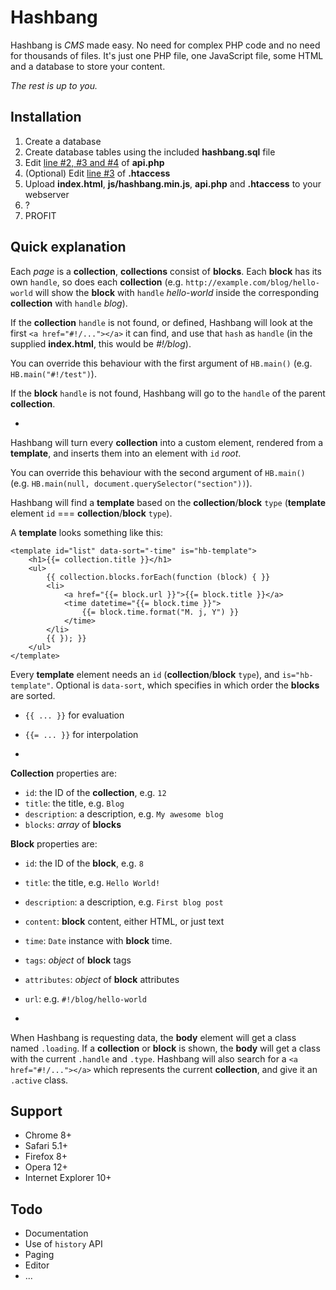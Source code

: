 Hashbang
========

Hashbang is *CMS* made easy. No need for complex PHP code and no need
for thousands of files. It's just one PHP file, one JavaScript file,
some HTML and a database to store your content.

*The rest is up to you.*

Installation
------------

1. Create a database
2. Create database tables using the included **hashbang.sql** file
2. Edit [line #2, #3 and #4](https://github.com/k3min/hashbang/blob/master/api.php#L2) of **api.php**
3. (Optional) Edit [line #3](https://github.com/k3min/hashbang/blob/master/.htaccess#L3) of **.htaccess**
4. Upload **index.html**, **js/hashbang.min.js**, **api.php** and **.htaccess** to your webserver
5. ?
6. PROFIT

Quick explanation
-----------------

Each *page* is a **collection**, **collections** consist of **blocks**.
Each **block** has its own `handle`, so does each **collection**
(e.g. `http://example.com/blog/hello-world`
will show the **block** with `handle` *hello-world*
inside the corresponding **collection** with `handle` *blog*).

If the **collection** `handle` is not found, or defined,
Hashbang will look at the first `<a href="#!/..."></a>`
it can find, and use that `hash` as `handle`
(in the supplied **index.html**, this would be *#!/blog*).

You can override this behaviour with the first argument of `HB.main()`
(e.g. `HB.main("#!/test")`).

If the **block** `handle` is not found,
Hashbang will go to the `handle` of the parent **collection**.

-

Hashbang will turn every **collection** into a custom element,
rendered from a **template**,
and inserts them into an element with `id` *root*.

You can override this behaviour with the second argument of `HB.main()`
(e.g. `HB.main(null, document.querySelector("section"))`).

Hashbang will find a **template** based on the **collection**/**block** `type`
(**template** element `id` === **collection**/**block** `type`).

A **template** looks something like this:

	<template id="list" data-sort="-time" is="hb-template">
		<h1>{{= collection.title }}</h1>
		<ul>
			{{ collection.blocks.forEach(function (block) { }}
			<li>
				<a href="{{= block.url }}">{{= block.title }}</a>
				<time datetime="{{= block.time }}">
					{{= block.time.format("M. j, Y") }}
				</time>
			</li>
			{{ }); }}
		</ul>
	</template>

Every **template** element needs an `id` (**collection**/**block** `type`),
and `is="hb-template"`. Optional is `data-sort`,
which specifies in which order the **blocks** are sorted.

- `{{ ... }}` for evaluation
- `{{= ... }}` for interpolation

-

**Collection** properties are:
- `id`: the ID of the **collection**, e.g. `12`
- `title`: the title, e.g. `Blog`
- `description`: a description, e.g. `My awesome blog`
- `blocks`: *array* of **blocks**

**Block** properties are:
- `id`: the ID of the **block**, e.g. `8`
- `title`: the title, e.g. `Hello World!`
- `description`: a description, e.g. `First blog post`
- `content`: **block** content, either HTML, or just text
- `time`: `Date` instance with **block** time.
- `tags`: *object* of **block** tags
- `attributes`: *object* of **block** attributes
- `url`: e.g. `#!/blog/hello-world`

-

When Hashbang is requesting data,
the **body** element will get a class named `.loading`.
If a **collection** or **block** is shown,
the **body** will get a class with the current `.handle` and `.type`.
Hashbang will also search for a `<a href="#!/..."></a>`
which represents the current **collection**, and give it an `.active` class.

Support
-------

- Chrome 8+
- Safari 5.1+
- Firefox 8+
- Opera 12+
- Internet Explorer 10+

Todo
----
- Documentation
- Use of `history` API
- Paging
- Editor
- ...